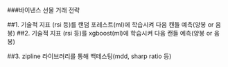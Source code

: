 ###바이낸스 선물 거래 전략 

##1. 기술적 지표 (rsi 등)를 랜덤 포레스트(ml)에 학습시켜 다음 캔들 예측(양봉 or 음봉)
##2. 기술적 지표 (rsi 등)를 xgboost(ml)에 학습시켜 다음 캔들 예측(양봉 or 음봉)

##3. zipline 라이브러리를 통해 백테스팅(mdd, sharp ratio 등) 
